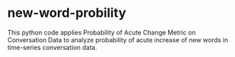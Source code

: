 # new-word-probility
This python code applies Probability of Acute Change Metric on Conversation Data to analyze probability of acute increase of new words in time-series conversation data.
